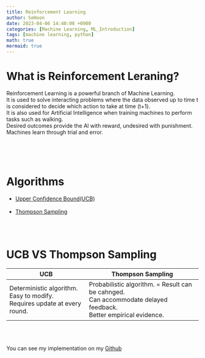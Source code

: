 ```yaml
---
title: Reinforcement Learning
author: SeHoon
date: 2023-04-06 14:40:00 +0900
categories: [Machine Learning, ML_Introduction]
tags: [machine learning, python]
math: true
mermaid: true
---
```


# What is Reinforcement Leraning?
Reinforcement Learning is a powerful branch of Machine Learning.<br>
It is used to solve interacting problems where the data observed up to time t is considered to decide which action to take at time (t+1).<br>
It is also used for Artificial Intelligence when training machines to perform tasks such as walking. <br>
Desired outcomes provide the AI with reward, undesired with punishment. <br>
Machines learn through trial and error.<br>

<br><br><br>

# Algorithms


+ [Upper Confidence Bound(UCB)](https://csh970605.github.io/posts/UCB/)<br><br>
+ [Thompson Sampling](https://csh970605.github.io/posts/Thompson_Sampling/)<br>

<br><br>

# UCB VS Thompson Sampling

<center>

|UCB|Thompson Sampling|
|---|---|
|Deterministic algorithm.<br>Easy to modify.<br>Requires update at every round. | Probabilistic algorithm. = Result can be cahnged.<br>Can accommodate delayed feedback.<br>Better empirical evidence. |
</center>

<br><br>

You can see my implementation on my [Github](https://github.com/csh970605/Machine-LearningA-Z/tree/main/Part%206%20-%20Reinforcement%20Learning)